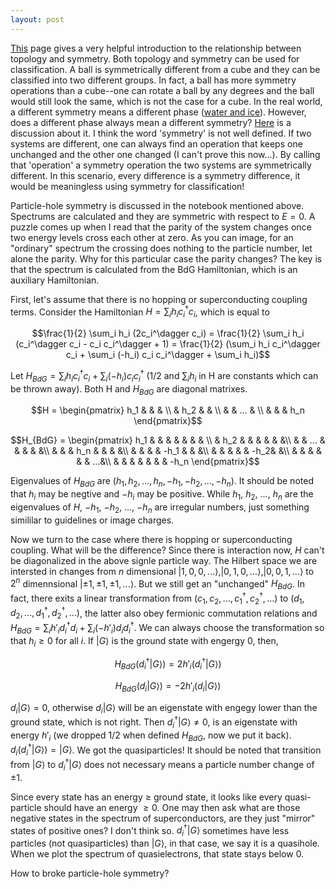 ```yaml
---
layout: post
---
```


[This](https://topocondmat.org/w1_topointro/0d.html) page gives a very helpful introduction to the relationship between topology and symmetry. Both topology and symmetry can be used for classification. A ball is symmetrically different from a cube and they can be classified into two different groups. In fact, a ball has more symmetry operations than a cube--one can rotate a ball by any degrees and the ball would still look the same, which is not the case for a cube. In the real world, a different symmetry means a different phase ([water and ice](http://www.lassp.cornell.edu/sethna/OrderParameters/BrokenSymmetry.html)). However, does a different phase always mean a different symmetry? [Here](https://physics.stackexchange.com/questions/105166/symmetry-breaking-and-phase-transition) is a discussion about it. I think the word 'symmetry' is not well defined. If two systems are different, one can always find an operation that keeps one unchanged and the other one changed (I can't prove this now...). By calling that 'operation' a symmetry operation the two systems are symmetrically different. In this scenario, every difference is a symmetry difference, it would be meaningless using symmetry for classification!

Particle-hole symmetry is discussed in the notebook mentioned above. Spectrums are calculated and they are symmetric with respect to $E = 0$. A puzzle comes up when I read that the parity of the system changes once two energy levels cross each other at zero. As you can image, for an "ordinary" spectrum the crossing does nothing to the particle number, let alone the parity. Why for this particular case the parity changes? The key is that the spectrum is calculated from the BdG Hamiltonian, which is an auxiliary Hamiltonian.

First, let's assume that there is no hopping or superconducting coupling terms. Consider the Hamiltonian $H = \sum_{i} h_{i} c_{i}^{\dagger} c_{i}$, which is equal to 

$$\frac{1}{2} \sum_i h_i (2c_i^\dagger c_i) = \frac{1}{2} \sum_i h_i (c_i^\dagger c_i - c_i c_i^\dagger + 1) = \frac{1}{2} (\sum_i h_i c_i^\dagger c_i + \sum_i (-h_i) c_i c_i^\dagger + \sum_i h_i)$$

Let $H_{BdG} = \sum_i h_i c_i^\dagger c_i + \sum_i (-h_i) c_i c_i^\dagger$ (1/2 and $\sum_i h_i$ in H are constants which can be thrown away). Both H and $H_{BdG}$ are diagonal matrixes.

$$H = \begin{pmatrix} h_1 &   &   & \\   & h_2 &   & \\   &   & ... &   \\   &   &   & h_n \end{pmatrix}$$



$$H_{BdG} = \begin{pmatrix}
  h_1 &   &   &  & & & & \\
    &  h_2 &   &  & & & &\\
    &   &  ...  &  & & & &\\
    &   &   & h_n & & & &\\
    &   &   &  & -h_1 & & &\\
    &   &   &  & & -h_2& &\\
    &   &   &  & & & ...&\\
    &   &   &  & & & & -h_n
\end{pmatrix}$$

Eigenvalues of $H_{BdG}$ are $(h_1,h_2,...,h_n,-h_1,-h_2,...,-h_n)$. It should be noted that $h_i$ may be negtive and $-h_i$ may be positive. While $h_1$, $h_2$, ..., $h_n$ are the eigenvalues of $H$, $-h_1$, $-h_2$, ..., $-h_n$ are irregular numbers, just something simililar to guidelines or image charges.


Now we turn to the case where there is hopping or superconducting coupling. What will be the difference? Since there is interaction now, $H$ can't be diagonalized in the above signle particle way. The Hilbert space we are intersted in changes from $n$ dimensional $\lvert1,0,0,...\rangle$,$\lvert0,1,0,...\rangle$,$\lvert0,0,1,...\rangle$ to $2^n$ dimennsional $\lvert\pm1,\pm1,\pm1,...\rangle$. But we still get an "unchanged" $H_{BdG}$. In fact, there exits a  linear transformation from $(c_1, c_2, ..., c_1^\dagger, c_2^\dagger, ...)$ to $(d_1, d_2, ..., d_1^\dagger, d_2^\dagger, ...)$, the latter also obey fermionic commutation relations and $H_{BdG} = \sum_i h'_i d_i^\dagger d_i + \sum_i (-h'_i) d_i d_i^\dagger$. We can always choose the transformation so that $h_i \geq 0$ for all $i$. If $\lvert G\rangle$ is the ground state with engergy $0$, then,

$$H_{BdG} (d_i^\dagger \lvert G\rangle) = 2 h'_i (d_i^\dagger \lvert G\rangle)$$

$$H_{BdG} (d_i \lvert G\rangle) = - 2 h'_i (d_i \lvert G\rangle)$$

$d_i \lvert G\rangle = 0$, otherwise $d_i \lvert G\rangle$ will be an eigenstate with engegy lower than the ground state, which is not right. Then $d_i^\dagger \lvert G\rangle \neq 0$, is an eigenstate with energy $h'_i$ \(we dropped 1/2 when defined $H_{BdG}$, now we put it back\). $d_i (d_i^\dagger\lvert G\rangle) = \lvert G\rangle$. We got the quasiparticles! It should be noted that transition from $\lvert G\rangle$ to $d_i^\dagger \lvert G\rangle$ does not necessary means a particle number change of $\pm 1$.

Since every state has an energy $\geq$ ground state, it looks like every quasi-particle should have an energy $\geq 0$. One may then ask what are those negative states in the spectrum of superconductors, are they just "mirror" states of positive ones? I don't think so. $d_i^\dagger \lvert G\rangle$ sometimes have less particles (not quasiparticles) than $\lvert G\rangle$, in that case, we say it is a quasihole. When we plot the spectrum of quasielectrons, that state stays below 0.

How to broke particle-hole symmetry?
